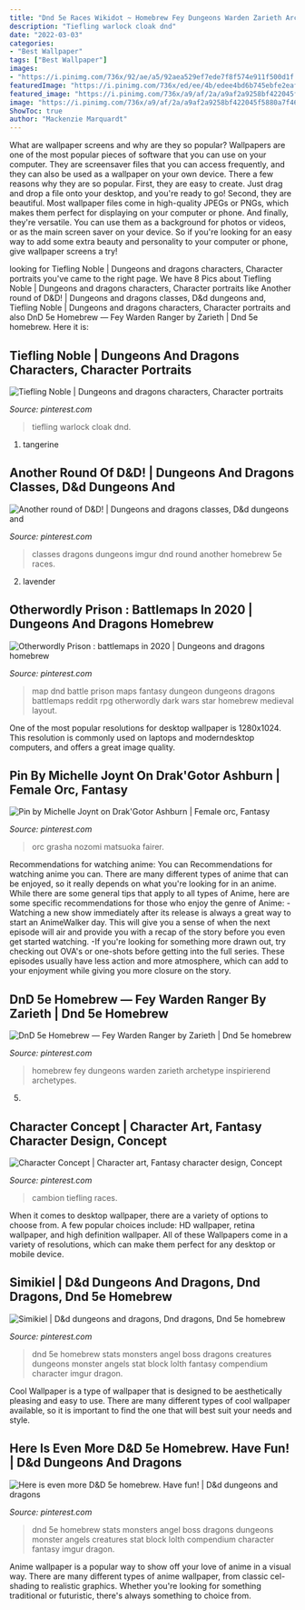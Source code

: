 ```yaml
---
title: "Dnd 5e Races Wikidot ~ Homebrew Fey Dungeons Warden Zarieth Archetype Inspirierend Archetypes"
description: "Tiefling warlock cloak dnd"
date: "2022-03-03"
categories:
- "Best Wallpaper"
tags: ["Best Wallpaper"]
images:
- "https://i.pinimg.com/736x/92/ae/a5/92aea529ef7ede7f8f574e911f500d1f.jpg"
featuredImage: "https://i.pinimg.com/736x/ed/ee/4b/edee4bd6b745ebfe2eaf5a810fc5749e.jpg"
featured_image: "https://i.pinimg.com/736x/a9/af/2a/a9af2a9258bf422045f5880a7f461b6c.jpg"
image: "https://i.pinimg.com/736x/a9/af/2a/a9af2a9258bf422045f5880a7f461b6c.jpg"
ShowToc: true
author: "Mackenzie Marquardt"
---
```



What are wallpaper screens and why are they so popular?
Wallpapers are one of the most popular pieces of software that you can use on your computer. They are screensaver files that you can access frequently, and they can also be used as a wallpaper on your own device. There a few reasons why they are so popular. First, they are easy to create. Just drag and drop a file onto your desktop, and you're ready to go! Second, they are beautiful. Most wallpaper files come in high-quality JPEGs or PNGs, which makes them perfect for displaying on your computer or phone. And finally, they're versatile. You can use them as a background for photos or videos, or as the main screen saver on your device. So if you're looking for an easy way to add some extra beauty and personality to your computer or phone, give wallpaper screens a try!

	

		
looking for Tiefling Noble | Dungeons and dragons characters, Character portraits you've came to the right page. We have 8 Pics about Tiefling Noble | Dungeons and dragons characters, Character portraits like Another round of D&amp;D! | Dungeons and dragons classes, D&amp;d dungeons and, Tiefling Noble | Dungeons and dragons characters, Character portraits and also DnD 5e Homebrew — Fey Warden Ranger by Zarieth | Dnd 5e homebrew. Here it is:
		
    
## Tiefling Noble | Dungeons And Dragons Characters, Character Portraits

<img loading=lazy src="https://i.pinimg.com/736x/92/ae/a5/92aea529ef7ede7f8f574e911f500d1f.jpg" onerror="this.onerror=null;this.src='https://tse4.mm.bing.net/th?id=OIP.f_diFjSmuwcv1f6cxwVzywHaLF&amp;pid=15.1';" alt="Tiefling Noble | Dungeons and dragons characters, Character portraits">

_Source: pinterest.com_

>tiefling warlock cloak dnd. 

	

1. tangerine 

    
## Another Round Of D&amp;D! | Dungeons And Dragons Classes, D&amp;d Dungeons And

<img loading=lazy src="https://i.pinimg.com/736x/ae/79/79/ae7979ce36326dcce86c4ccc92df1e25.jpg" onerror="this.onerror=null;this.src='https://tse4.mm.bing.net/th?id=OIP.I8S_s-MFPNI0EyuzHMW1CAHaJl&amp;pid=15.1';" alt="Another round of D&amp;D! | Dungeons and dragons classes, D&amp;d dungeons and">

_Source: pinterest.com_

>classes dragons dungeons imgur dnd round another homebrew 5e races. 

	

2. lavender 

    
## Otherwordly Prison : Battlemaps In 2020 | Dungeons And Dragons Homebrew

<img loading=lazy src="https://i.pinimg.com/736x/88/b7/f6/88b7f637c8aafdcca6456bf3243b7387.jpg" onerror="this.onerror=null;this.src='https://tse3.mm.bing.net/th?id=OIP.mJBMn2ez-g51CpHSfrw-UQHaK5&amp;pid=15.1';" alt="Otherwordly Prison : battlemaps in 2020 | Dungeons and dragons homebrew">

_Source: pinterest.com_

>map dnd battle prison maps fantasy dungeon dungeons dragons battlemaps reddit rpg otherwordly dark wars star homebrew medieval layout. 

	

One of the most popular resolutions for desktop wallpaper is 1280x1024. This resolution is commonly used on laptops and moderndesktop computers, and offers a great image quality.

    
## Pin By Michelle Joynt On Drak&#039;Gotor Ashburn | Female Orc, Fantasy

<img loading=lazy src="https://i.pinimg.com/736x/a9/af/2a/a9af2a9258bf422045f5880a7f461b6c.jpg" onerror="this.onerror=null;this.src='https://tse4.mm.bing.net/th?id=OIP.fWujXNB3b8TERSDiXgPOuAHaKe&amp;pid=15.1';" alt="Pin by Michelle Joynt on Drak&#039;Gotor Ashburn | Female orc, Fantasy">

_Source: pinterest.com_

>orc grasha nozomi matsuoka fairer. 

	

Recommendations for watching anime: You can
Recommendations for watching anime you can. There are many different types of anime that can be enjoyed, so it really depends on what you're looking for in an anime. While there are some general tips that apply to all types of Anime, here are some specific recommendations for those who enjoy the genre of Anime: 
-Watching a new show immediately after its release is always a great way to start an AnimeWalker day. This will give you a sense of when the next episode will air and provide you with a recap of the story before you even get started watching. 
-If you're looking for something more drawn out, try checking out OVA's or one-shots before getting into the full series. These episodes usually have less action and more atmosphere, which can add to your enjoyment while giving you more closure on the story.

    
## DnD 5e Homebrew — Fey Warden Ranger By Zarieth | Dnd 5e Homebrew

<img loading=lazy src="https://i.pinimg.com/736x/59/a2/9c/59a29cd713038aa8972b4b53969b8d7c.jpg" onerror="this.onerror=null;this.src='https://tse4.mm.bing.net/th?id=OIP.EB9YKL6OpUzQu1e3uTBQjwHaKe&amp;pid=15.1';" alt="DnD 5e Homebrew — Fey Warden Ranger by Zarieth | Dnd 5e homebrew">

_Source: pinterest.com_

>homebrew fey dungeons warden zarieth archetype inspirierend archetypes. 

	

5.

    
## Character Concept | Character Art, Fantasy Character Design, Concept

<img loading=lazy src="https://i.pinimg.com/736x/1a/08/89/1a0889f8bb4ab0cc1f463678cb7dcc8e.jpg" onerror="this.onerror=null;this.src='https://tse1.mm.bing.net/th?id=OIP.mh3fMtJaBr8V7iPae9632gHaKf&amp;pid=15.1';" alt="Character Concept | Character art, Fantasy character design, Concept">

_Source: pinterest.com_

>cambion tiefling races. 

	

When it comes to desktop wallpaper, there are a variety of options to choose from. A few popular choices include: HD wallpaper, retina wallpaper, and high definition wallpaper. All of these Wallpapers come in a variety of resolutions, which can make them perfect for any desktop or mobile device. 

    
## Simikiel | D&amp;d Dungeons And Dragons, Dnd Dragons, Dnd 5e Homebrew

<img loading=lazy src="https://i.pinimg.com/736x/ed/ee/4b/edee4bd6b745ebfe2eaf5a810fc5749e.jpg" onerror="this.onerror=null;this.src='https://tse2.mm.bing.net/th?id=OIP.LDNkA8FFOucm3S91rKKUqAHaKd&amp;pid=15.1';" alt="Simikiel | D&amp;d dungeons and dragons, Dnd dragons, Dnd 5e homebrew">

_Source: pinterest.com_

>dnd 5e homebrew stats monsters angel boss dragons creatures dungeons monster angels stat block lolth fantasy compendium character imgur dragon. 

	

Cool Wallpaper is a type of wallpaper that is designed to be aesthetically pleasing and easy to use. There are many different types of cool wallpaper available, so it is important to find the one that will best suit your needs and style.

    
## Here Is Even More D&amp;D 5e Homebrew. Have Fun! | D&amp;d Dungeons And Dragons

<img loading=lazy src="https://i.pinimg.com/736x/8d/8c/2b/8d8c2b6555cb374ce85566609a72bd62.jpg" onerror="this.onerror=null;this.src='https://tse3.mm.bing.net/th?id=OIP.arQ5RL8b7R71vQXA7GZTBgAAAA&amp;pid=15.1';" alt="Here is even more D&amp;D 5e homebrew. Have fun! | D&amp;d dungeons and dragons">

_Source: pinterest.com_

>dnd 5e homebrew stats monsters angel boss dragons dungeons monster angels creatures stat block lolth compendium character fantasy imgur dragon. 

	

Anime wallpaper is a popular way to show off your love of anime in a visual way. There are many different types of anime wallpaper, from classic cel-shading to realistic graphics. Whether you're looking for something traditional or futuristic, there's always something to choice from.

